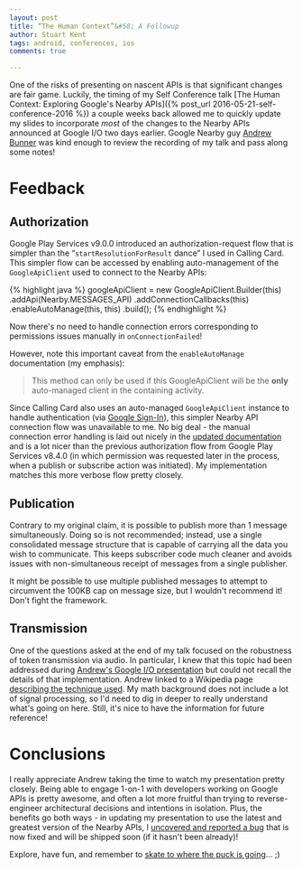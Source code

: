 ```yaml
---
layout: post
title: “The Human Context”&#58; A Followup
author: Stuart Kent
tags: android, conferences, ios
comments: true

---
```


One of the risks of presenting on nascent APIs is that significant changes are fair game. Luckily, the timing of my Self Conference talk [The Human Context: Exploring Google's Nearby APIs]({% post_url 2016-05-21-self-conference-2016 %}) a couple weeks back allowed me to quickly update my slides to incorporate _most_ of the changes to the Nearby APIs announced at Google I/O two days earlier. Google Nearby guy [Andrew Bunner](https://twitter.com/andrewbunner) was kind enough to review the recording of my talk and pass along some notes!

<!--more-->

# Feedback

## Authorization

Google Play Services v9.0.0 introduced an authorization-request flow that is simpler than the “`startResolutionForResult` dance” I used in Calling Card. This simpler flow can be accessed by enabling auto-management of the `GoogleApiClient` used to connect to the Nearby APIs:

{% highlight java %}
googleApiClient = new GoogleApiClient.Builder(this)
    .addApi(Nearby.MESSAGES_API)
    .addConnectionCallbacks(this)
    .enableAutoManage(this, this)
    .build();
{% endhighlight %}

Now there's no need to handle connection errors corresponding to permissions issues manually in `onConnectionFailed`!

However, note this important caveat from the `enableAutoManage` documentation (my emphasis):
    
> This method can only be used if this GoogleApiClient will be the **only** auto-managed client in the containing activity.
    
Since Calling Card also uses an auto-managed `GoogleApiClient` instance to handle authentication (via [Google Sign-In](https://developers.google.com/identity/sign-in/android/)), this simpler Nearby API connection flow was unavailable to me. No big deal - the manual connection error handling is laid out nicely in the [updated documentation](https://developers.google.com/nearby/messages/android/user-consent#manually_connect_to_googleapiclient) and is a lot nicer than the previous authorization flow from Google Play Services v8.4.0 (in which permission was requested later in the process, when a publish or subscribe action was initiated). My implementation matches this more verbose flow pretty closely.

## Publication

Contrary to my original claim, it is possible to publish more than 1 message simultaneously. Doing so is not recommended; instead, use a single consolidated message structure that is capable of carrying all the data you wish to communicate. This keeps subscriber code much cleaner and avoids issues with non-simultaneous receipt of messages from a single publisher.

It might be possible to use multiple published messages to attempt to circumvent the 100KB cap on message size, but I wouldn't recommend it! Don't fight the framework.

## Transmission

One of the questions asked at the end of my talk focused on the robustness of token transmission via audio. In particular, I knew that this topic had been addressed during [Andrew's Google I/O presentation](https://www.youtube.com/watch?v=Acdu2ZdBaZE&t=7m05s) but could not recall the details of that implementation. Andrew linked to a Wikipedia page [describing the technique used](https://en.wikipedia.org/wiki/Direct-sequence_spread_spectrum). My math background does not include a lot of signal processing, so I'd need to dig in deeper to really understand what's going on here. Still, it's nice to have the information for future reference!

# Conclusions

I really appreciate Andrew taking the time to watch my presentation pretty closely. Being able to engage 1-on-1 with developers working on Google APIs is pretty awesome, and often a lot more fruitful than trying to reverse-engineer architectural decisions and intentions in isolation. Plus, the benefits go both ways - in updating my presentation to use the latest and greatest version of the Nearby APIs, I [uncovered and reported a bug](https://twitter.com/andrewbunner/status/734825573105565696) that is now fixed and will be shipped soon (if it hasn't been already)!

Explore, have fun, and remember to [skate to where the puck is going](http://blog.ieeemadc.org/2016/05/28/skate-to-where-the-puck-is-going/)... ;)
